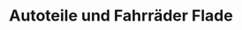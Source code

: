 ---
title: "Autoteile und Fahrräder Flade"
url: /dresden/autoteile-und-fahrraeder-flade/
shop: Fahrrad
---